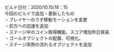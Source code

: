 ビルド日付：2020/10.15/18：15<br>
今回のビルドで追加・更新したもの<br>
・プレイヤーのうず移動モーションを変更<br>
・前方への加速を追加<br>
・ステージ中のコイン取得機能、スコア増加昨日実装<br>
・ゴールオブジェクトの配置、可視化。<br>
・ステージ両側の流れるオブジェクトを追加<br>
